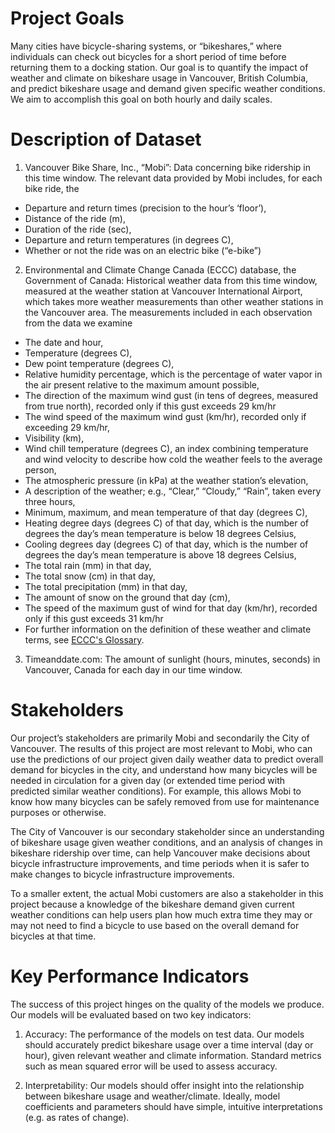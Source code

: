 # Project Goals
Many cities have bicycle-sharing systems, or “bikeshares,” where individuals can check out bicycles for a short period of time before returning them to a docking station. Our goal is to quantify the impact of weather and climate on bikeshare usage in Vancouver, British Columbia, and predict bikeshare usage and demand given specific weather conditions. We aim to accomplish this goal on both hourly and daily scales.

# Description of Dataset
1. Vancouver Bike Share, Inc., “Mobi”: Data concerning bike ridership in this time window. The relevant data provided by Mobi includes, for each bike ride, the
  * Departure and return times (precision to the hour’s ‘floor’),
  * Distance of the ride (m),
  * Duration of the ride (sec),
  * Departure and return temperatures (in degrees C),
  * Whether or not the ride was on an electric bike (“e-bike”)


2. Environmental and Climate Change Canada (ECCC) database, the Government of Canada: Historical weather data from this time window, measured at the weather station at Vancouver International Airport, which takes more weather measurements than other weather stations in the Vancouver area. The measurements included in each observation from the data we examine
  * The date and hour,
  * Temperature (degrees C),
  * Dew point temperature (degrees C),
  * Relative humidity percentage, which is the percentage of water vapor in the air present relative to the maximum amount possible,
  * The direction of the maximum wind gust (in tens of degrees, measured from true north), recorded only if this gust exceeds 29 km/hr
  * The wind speed of the maximum wind gust (km/hr), recorded only if exceeding 29 km/hr,
  * Visibility (km),
  * Wind chill temperature (degrees C), an index combining temperature and wind velocity to describe how cold the weather feels to the average person,
  * The atmospheric pressure (in kPa) at the weather station’s elevation,
  * A description of the weather; e.g., “Clear,” “Cloudy,” “Rain”, taken every three hours,
  * Minimum, maximum, and mean temperature of that day (degrees C),
  * Heating degree days (degrees C) of that day, which is the number of degrees the day’s mean temperature is below 18 degrees Celsius,
  * Cooling degrees day (degrees C) of that day, which is the number of degrees the day’s mean temperature is above 18 degrees Celsius,
  * The total rain (mm) in that day,
  * The total snow (cm) in that day,
  * The total precipitation (mm) in that day,
  * The amount of snow on the ground that day (cm),
  * The speed of the maximum gust of wind for that day (km/hr), recorded only if this gust exceeds 31 km/hr
  * For further information on the definition of these weather and climate terms, see [ECCC's Glossary](https://climate.weather.gc.ca/glossary_e.html).


3. Timeanddate.com: The amount of sunlight (hours, minutes, seconds) in Vancouver, Canada for each day in our time window.


# Stakeholders
Our project’s stakeholders are primarily Mobi and secondarily the City of Vancouver. The results of this project are most relevant to Mobi, who can use the predictions of our project given daily weather data to predict overall demand for bicycles in the city, and understand how many bicycles will be needed in circulation for a given day (or extended time period with predicted similar weather conditions). For example, this allows Mobi to know how many bicycles can be safely removed from use for maintenance purposes or otherwise.

The City of Vancouver is our secondary stakeholder since an understanding of bikeshare usage given weather conditions, and an analysis of changes in bikeshare ridership over time, can help Vancouver make decisions about bicycle infrastructure improvements, and time periods when it is safer to make changes to bicycle infrastructure improvements.

To a smaller extent, the actual Mobi customers are also a stakeholder in this project because a knowledge of the bikeshare demand given current weather conditions can help users plan how much extra time they may or may not need to find a bicycle to use based on the overall demand for bicycles at that time.


# Key Performance Indicators

The success of this project hinges on the quality of the models we produce.  Our models will be evaluated based on two key indicators:

1. Accuracy:  The performance of the models on test data.  Our models should accurately predict bikeshare usage over a time interval (day or hour), given relevant weather and climate information.  Standard metrics such as mean squared error will be used to assess accuracy.

2. Interpretability:  Our models should offer insight into the relationship between bikeshare usage and weather/climate.  Ideally, model coefficients and parameters should have simple, intuitive interpretations (e.g. as rates of change).

